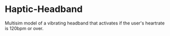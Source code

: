 # Haptic-Headband
Multisim model of a vibrating headband that activates if the user's heartrate is 120bpm or over.

